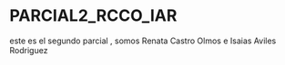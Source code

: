 # PARCIAL2_RCCO_IAR
este es el segundo parcial , somos Renata Castro Olmos e Isaias Aviles Rodriguez
